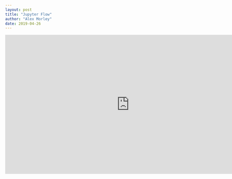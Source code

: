 ```yaml
---
layout: post
title: "Jupyter Flow"
author: "Alex Morley"
date: 2019-04-26
---
```


<iframe style="border: none;" width="800" height="450" src="https://www.figma.com/embed?embed_host=share&url=https%3A%2F%2Fwww.figma.com%2Ffile%2FIg0NLRbmKqqPpbG3M8sit8Ws%2FJupyter-Span%3Fnode-id%3D59%253A2373" allowfullscreen></iframe>
